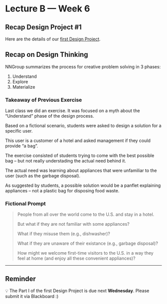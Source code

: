 # Lecture B — Week 6

## Recap Design Project #1

Here are the details of our [first Design Project](../../Assignments/design-project-1.pdf).

## Recap on Design Thinking

NNGroup summarizes the process for creative problem solving in 3 phases:

1. Understand
2. Explore
3. Materialize

### Takeaway of Previous Exercise

Last class we did an exercise. It was focused on a myth about the “Understand” phase of the design process.

Based on a fictional scenario, students were asked to design a solution for a specific user.

This user is a customer of a hotel and asked management if they could provide “a bag”.

The exercise consisted of students trying to come with the best possible bag – but not really understading the actual need behind it.

The actual need was learning about appliances that were unfamiliar to the user (such as the garbage disposal).

As suggested by students, a possible solution would be a panflet explaining appliances – not a plastic bag for disposing food waste.

### Fictional Prompt

> People from all over the world come to the U.S. and stay in a hotel.
>
> But what if they are not familiar with some appliances?
> 
> What if they misuse them (e.g., dishwasher)?
> 
> What if they are unaware of their existance (e.g., garbage disposal)?
> 
> How might we welcome first-time visitors to the U.S. in a way they feel at home (and enjoy all these convenient appliances)?

---

## Reminder

💡 The Part I of the first Design Project is due next **Wednesday**. Please submit it via Blackboard :)
